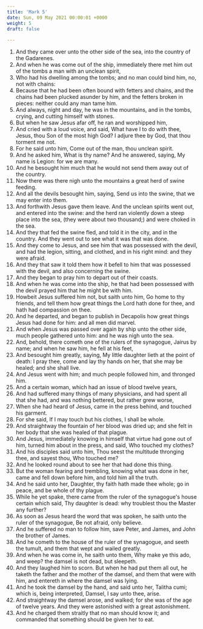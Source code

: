 ```yaml
---
title: 'Mark 5'
date: Sun, 09 May 2021 00:00:01 +0000
weight: 5
draft: false
  
---
```


1. And they came over unto the other side of the sea, into the country of the Gadarenes.
2. And when he was come out of the ship, immediately there met him out of the tombs a man with an unclean spirit,
3. Who had his dwelling among the tombs; and no man could bind him, no, not with chains:
4. Because that he had been often bound with fetters and chains, and the chains had been plucked asunder by him, and the fetters broken in pieces: neither could any man tame him.
5. And always, night and day, he was in the mountains, and in the tombs, crying, and cutting himself with stones.
6. But when he saw Jesus afar off, he ran and worshipped him,
7. And cried with a loud voice, and said, What have I to do with thee, Jesus, thou Son of the most high God? I adjure thee by God, that thou torment me not.
8. For he said unto him, Come out of the man, thou unclean spirit.
9. And he asked him, What is thy name? And he answered, saying, My name is Legion: for we are many.
10. And he besought him much that he would not send them away out of the country.
11. Now there was there nigh unto the mountains a great herd of swine feeding.
12. And all the devils besought him, saying, Send us into the swine, that we may enter into them.
13. And forthwith Jesus gave them leave. And the unclean spirits went out, and entered into the swine: and the herd ran violently down a steep place into the sea, (they were about two thousand;) and were choked in the sea.
14. And they that fed the swine fled, and told it in the city, and in the country. And they went out to see what it was that was done.
15. And they come to Jesus, and see him that was possessed with the devil, and had the legion, sitting, and clothed, and in his right mind: and they were afraid.
16. And they that saw it told them how it befell to him that was possessed with the devil, and also concerning the swine.
17. And they began to pray him to depart out of their coasts.
18. And when he was come into the ship, he that had been possessed with the devil prayed him that he might be with him.
19. Howbeit Jesus suffered him not, but saith unto him, Go home to thy friends, and tell them how great things the Lord hath done for thee, and hath had compassion on thee.
20. And he departed, and began to publish in Decapolis how great things Jesus had done for him: and all men did marvel.
21. And when Jesus was passed over again by ship unto the other side, much people gathered unto him: and he was nigh unto the sea.
22. And, behold, there cometh one of the rulers of the synagogue, Jairus by name; and when he saw him, he fell at his feet,
23. And besought him greatly, saying, My little daughter lieth at the point of death: I pray thee, come and lay thy hands on her, that she may be healed; and she shall live.
24. And Jesus went with him; and much people followed him, and thronged him.
25. And a certain woman, which had an issue of blood twelve years,
26. And had suffered many things of many physicians, and had spent all that she had, and was nothing bettered, but rather grew worse,
27. When she had heard of Jesus, came in the press behind, and touched his garment.
28. For she said, If I may touch but his clothes, I shall be whole.
29. And straightway the fountain of her blood was dried up; and she felt in her body that she was healed of that plague.
30. And Jesus, immediately knowing in himself that virtue had gone out of him, turned him about in the press, and said, Who touched my clothes?
31. And his disciples said unto him, Thou seest the multitude thronging thee, and sayest thou, Who touched me?
32. And he looked round about to see her that had done this thing.
33. But the woman fearing and trembling, knowing what was done in her, came and fell down before him, and told him all the truth.
34. And he said unto her, Daughter, thy faith hath made thee whole; go in peace, and be whole of thy plague.
35. While he yet spake, there came from the ruler of the synagogue's house certain which said, Thy daughter is dead: why troublest thou the Master any further?
36. As soon as Jesus heard the word that was spoken, he saith unto the ruler of the synagogue, Be not afraid, only believe.
37. And he suffered no man to follow him, save Peter, and James, and John the brother of James.
38. And he cometh to the house of the ruler of the synagogue, and seeth the tumult, and them that wept and wailed greatly.
39. And when he was come in, he saith unto them, Why make ye this ado, and weep? the damsel is not dead, but sleepeth.
40. And they laughed him to scorn. But when he had put them all out, he taketh the father and the mother of the damsel, and them that were with him, and entereth in where the damsel was lying.
41. And he took the damsel by the hand, and said unto her, Talitha cumi; which is, being interpreted, Damsel, I say unto thee, arise.
42. And straightway the damsel arose, and walked; for she was of the age of twelve years. And they were astonished with a great astonishment.
43. And he charged them straitly that no man should know it; and commanded that something should be given her to eat.
